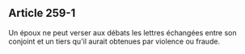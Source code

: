 Article 259-1
----
Un époux ne peut verser aux débats les lettres échangées entre son conjoint et
un tiers qu'il aurait obtenues par violence ou fraude.
